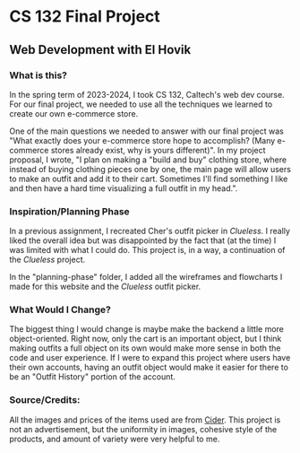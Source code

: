 # CS 132 Final Project
## Web Development with El Hovik

### What is this?
In the spring term of 2023-2024, I took CS 132, Caltech's web dev course. For our final project, we needed to use all the techniques we learned to create our own e-commerce store. 

One of the main questions we needed to answer with our final project was "What exactly does your e-commerce store hope to accomplish? (Many e-commerce stores already exist, why is yours different)". In my project proposal, I wrote, "I plan on making a "build and buy" clothing store, where instead of buying clothing pieces one by one, the main page will allow users to make an outfit and add it to their cart. Sometimes I'll find something I like and then have a hard time visualizing a full outfit in my head.". 

### Inspiration/Planning Phase
In a previous assignment, I recreated Cher's outfit picker in *Clueless*. I really liked the overall idea but was disappointed by the fact that (at the time) I was limited with what I could do. This project is, in a way, a continuation of the *Clueless* project. 

In the "planning-phase" folder, I added all the wireframes and flowcharts I made for this website and the *Clueless* outfit picker.

### What Would I Change? 
The biggest thing I would change is maybe make the backend a little more object-oriented. Right now, only the cart is an important object, but I think making outfits a full object on its own would make more sense in both the code and user experience. If I were to expand this project where users have their own accounts, having an outfit object would make it easier for there to be an "Outfit History" portion of the account.

### Source/Credits:
All the images and prices of the items used are from [Cider](https://www.shopcider.com/). This project is not an advertisement, but the uniformity in images, cohesive style of the products, and amount of variety were very helpful to me.